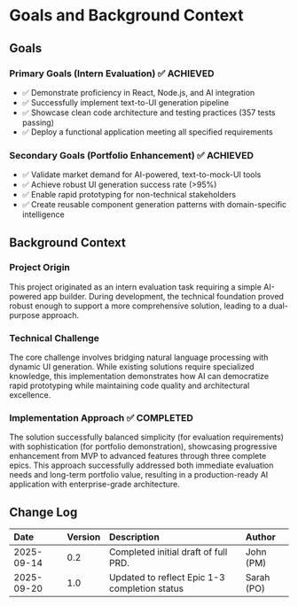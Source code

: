 # Goals and Background Context

## Goals

### Primary Goals (Intern Evaluation) ✅ ACHIEVED

- ✅ Demonstrate proficiency in React, Node.js, and AI integration
- ✅ Successfully implement text-to-UI generation pipeline
- ✅ Showcase clean code architecture and testing practices (357 tests passing)
- ✅ Deploy a functional application meeting all specified requirements

### Secondary Goals (Portfolio Enhancement) ✅ ACHIEVED

- ✅ Validate market demand for AI-powered, text-to-mock-UI tools
- ✅ Achieve robust UI generation success rate (>95%)
- ✅ Enable rapid prototyping for non-technical stakeholders
- ✅ Create reusable component generation patterns with domain-specific intelligence

## Background Context

### Project Origin

This project originated as an intern evaluation task requiring a simple AI-powered app builder. During development, the technical foundation proved robust enough to support a more comprehensive solution, leading to a dual-purpose approach.

### Technical Challenge

The core challenge involves bridging natural language processing with dynamic UI generation. While existing solutions require specialized knowledge, this implementation demonstrates how AI can democratize rapid prototyping while maintaining code quality and architectural excellence.

### Implementation Approach ✅ COMPLETED

The solution successfully balanced simplicity (for evaluation requirements) with sophistication (for portfolio demonstration), showcasing progressive enhancement from MVP to advanced features through three complete epics. This approach successfully addressed both immediate evaluation needs and long-term portfolio value, resulting in a production-ready AI application with enterprise-grade architecture.

## Change Log

| Date       | Version | Description                                   | Author     |
| :--------- | :------ | :-------------------------------------------- | :--------- |
| 2025-09-14 | 0.2     | Completed initial draft of full PRD.          | John (PM)  |
| 2025-09-20 | 1.0     | Updated to reflect Epic 1-3 completion status | Sarah (PO) |

